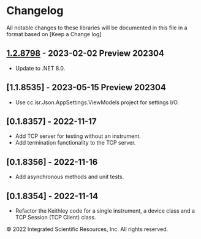 # Changelog
All notable changes to these libraries will be documented in this file in a format based on [Keep a Change log]

[1.2.8798]: https://github.com/atecoder/dn.vi.tcp

## [1.2.8798] - 2023-02-02 Preview 202304
* Update to .NET 8.0.

## [1.1.8535] - 2023-05-15 Preview 202304
* Use cc.isr.Json.AppSettings.ViewModels project for settings I/O.

## [0.1.8357] - 2022-11-17
* Add TCP server for testing without an instrument.
* Add termination functionality to the TCP server. 

## [0.1.8356] - 2022-11-16
* Add asynchronous methods and unit tests.

## [0.1.8354] - 2022-11-14
* Refactor the Keithley code for a single instrument, a device class and a TCP Session (TCP Client) class.

&copy;  2022 Integrated Scientific Resources, Inc. All rights reserved.

[Keep a Changelog]: https://keepachangelog.com/en/1.0.0/
